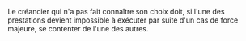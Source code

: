 Le créancier qui n'a pas fait connaître son choix doit, si l'une des prestations devient impossible à exécuter par suite d'un cas de force majeure, se contenter de l'une des autres.

